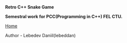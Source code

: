 **Retro C++ Snake Game**

**Semestral work for PCC(Programming in C++) FEL CTU.**

[Home](https://github.com/lebeddan/Retro-C-Snake-Game/wiki)

Author - Lebedev Daniil(lebeddan)
